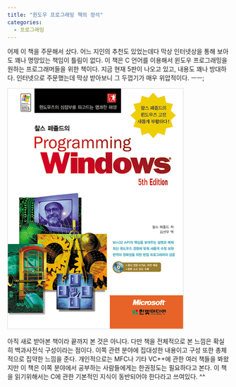 ```yaml
---
title: "윈도우 프로그래밍 책의 정석"
categories:
  - 프로그래밍
---
```


어제 이 책을 주문해서 샀다. 어느 지인의 추천도 있었는데다 막상 인터넷상을 통해 보아도 꽤나 명망있는 책임이 틀림이 없다. 이 책은 C 언어를 이용해서 윈도우 프로그래밍을 원하는 프로그래머들을 위한 책이다. 지금 현재 5판이 나오고 있고, 내용도 꽤나 방대하다. 인터넷으로 주문했는데 막상 받아보니 그 두껍기가 매우 위압적이다. ㅡㅡ;  
  
![](/assets/images/posts/2005/03/gk200000000072.jpg)  

아직 새로 받아본 책이라 끝까지 본 것은 아니다. 다만 책을 전체적으로 본 느낌은 확실히 백과사전식 구성이라는 점이다. 이쪽 관련 분야에 집대성한 내용이고 구성 또한 총체적으로 집약한 느낌을 준다. 개인적으로는 MFC나 기타 VC++에 관한 여러 책들을 봐왔지만 이 책은 이쪽 분야에서 공부하는 사람들에게는 한권정도는 필요하다고 본다. 이 책을 읽기위해서는 C에 관한 기본적인 지식이 동반되어야 한다라고 쓰여있다. ^^
